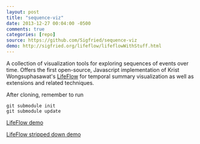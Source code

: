 ```yaml
---
layout: post
title: "sequence-viz"
date: 2013-12-27 00:04:00 -0500
comments: true
categories: [repo]
source: https://github.com/Sigfried/sequence-viz
demo: http://sigfried.org/lifeflow/lifeflowWithStuff.html
---
```

A collection of visualization tools for exploring sequences of events
over time. Offers the first open-source, Javascript implementation of
Krist Wongsuphasawat's [LifeFlow](http://www.cs.umd.edu/hcil/lifeflow/)
for temporal summary visualization as well as extensions and related
techniques.

<!-- more -->

After cloning, remember to run

    git submodule init
    git submodule update

[LifeFlow demo](http://sigfried.org/lifeflow/lifeflowWithStuff.html)

[LifeFlow stripped down demo](http://sigfried.org/lifeflow/hurricaneLifeflowUnadorned.html)


